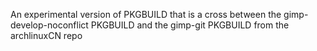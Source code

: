 An experimental version of PKGBUILD that is a cross between the gimp-develop-noconflict PKGBUILD and the gimp-git PKGBUILD from the archlinuxCN repo
